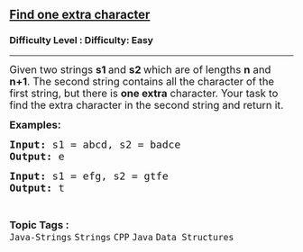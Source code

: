 <h2><a href="https://www.geeksforgeeks.org/problems/find-one-extra-character/1?page=1&category=Strings&status=unsolved,attempted&sortBy=accuracy">Find one extra character</a></h2><h3>Difficulty Level : Difficulty: Easy</h3><hr><div class="problems_problem_content__Xm_eO"><p><span style="font-size: 18px;">Given two strings <strong>s1 </strong>and <strong>s2 </strong>which are of lengths <strong>n</strong> and <strong>n+1</strong>. The second string contains all the character of the first string, but there is <strong>one extra</strong> character. Your task to find the extra character in the second string and return it.</span><span style="font-size: 18px;">&nbsp;</span></p>
<p><span style="font-size: 18px;"><strong>Examples:</strong></span></p>
<pre><span style="font-size: 18px;"><strong>Input: </strong>s1 = </span><span style="font-size: 18px;">abcd</span><span style="font-size: 18px;">, </span><span style="font-size: 18px;">s2 = badce</span>
<span style="font-size: 18px;"><strong>Output: </strong>e</span></pre>
<pre><span style="font-size: 18px;"><strong>Input: </strong>s1 = efg, s2 = gtfe
<strong>Output: </strong>t</span></pre></div><br><p><span style=font-size:18px><strong>Topic Tags : </strong><br><code>Java-Strings</code>&nbsp;<code>Strings</code>&nbsp;<code>CPP</code>&nbsp;<code>Java</code>&nbsp;<code>Data Structures</code>&nbsp;